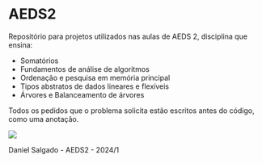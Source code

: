 # AEDS2
Repositório para projetos utilizados nas aulas de AEDS 2, disciplina que ensina:

- Somatórios
- Fundamentos de análise de algoritmos 
- Ordenação e pesquisa em memória principal
- Tipos abstratos de dados lineares e flexíveis
- Árvores e Balanceamento de árvores

Todos os pedidos que o problema solicita estão escritos antes do código, como uma anotação.

<img src = "https://steamuserimages-a.akamaihd.net/ugc/1830166859704694118/9F1C04C8AEB93C594B3DF2B2165F6B1ACAB49D99/?imw=637&imh=358&ima=fit&impolicy=Letterbox&imcolor=%23000000&letterbox=true">

Daniel Salgado - AEDS2 - 2024/1
